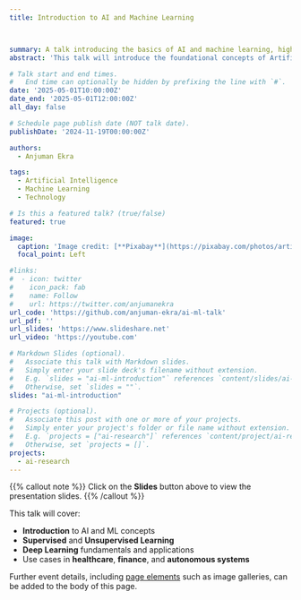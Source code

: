 ```yaml
---
title: Introduction to AI and Machine Learning



summary: A talk introducing the basics of AI and machine learning, highlighting key concepts and applications.
abstract: 'This talk will introduce the foundational concepts of Artificial Intelligence (AI) and Machine Learning (ML). Topics covered will include supervised learning, unsupervised learning, and deep learning, along with real-world applications in industries such as healthcare, finance, and autonomous systems.'

# Talk start and end times.
#   End time can optionally be hidden by prefixing the line with `#`.
date: '2025-05-01T10:00:00Z'
date_end: '2025-05-01T12:00:00Z'
all_day: false

# Schedule page publish date (NOT talk date).
publishDate: '2024-11-19T00:00:00Z'

authors:
  - Anjuman Ekra

tags:
  - Artificial Intelligence
  - Machine Learning
  - Technology

# Is this a featured talk? (true/false)
featured: true

image:
  caption: 'Image credit: [**Pixabay**](https://pixabay.com/photos/artificial-intelligence-machine-learning-1234567/)'
  focal_point: Left

#links:
#  - icon: twitter
#    icon_pack: fab
#    name: Follow
#    url: https://twitter.com/anjumanekra
url_code: 'https://github.com/anjuman-ekra/ai-ml-talk'
url_pdf: ''
url_slides: 'https://www.slideshare.net'
url_video: 'https://youtube.com'

# Markdown Slides (optional).
#   Associate this talk with Markdown slides.
#   Simply enter your slide deck's filename without extension.
#   E.g. `slides = "ai-ml-introduction"` references `content/slides/ai-ml-introduction.md`.
#   Otherwise, set `slides = ""`.
slides: "ai-ml-introduction"

# Projects (optional).
#   Associate this post with one or more of your projects.
#   Simply enter your project's folder or file name without extension.
#   E.g. `projects = ["ai-research"]` references `content/project/ai-research/index.md`.
#   Otherwise, set `projects = []`.
projects:
  - ai-research
---
```

{{% callout note %}}
Click on the **Slides** button above to view the presentation slides.
{{% /callout %}}

This talk will cover:

- **Introduction** to AI and ML concepts
- **Supervised** and **Unsupervised Learning**
- **Deep Learning** fundamentals and applications
- Use cases in **healthcare**, **finance**, and **autonomous systems**

Further event details, including [page elements](https://docs.hugoblox.com/reference/markdown/) such as image galleries, can be added to the body of this page.
